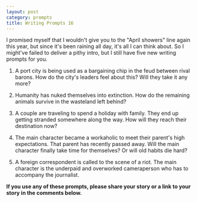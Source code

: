 ```yaml
---
layout: post
category: prompts
title: Writing Prompts 16
---
```


I promised myself that I wouldn't give you to the "April showers" line again this year, but since it's been raining all day, it's all I can think about. So I might've failed to deliver a pithy intro, but I still have five new writing prompts for you.

<!--excerpt-->

1. A port city is being used as a bargaining chip in the feud between rival barons. How do the city's leaders feel about this? Will they take it any more?

2. Humanity has nuked themselves into extinction. How do the remaining animals survive in the wasteland left behind?

3. A couple are traveling to spend a holiday with family. They end up getting stranded somewhere along the way. How will they reach their destination now?

4. The main character became a workaholic to meet their parent's high expectations. That parent has recently passed away. Will the main character finally take time for themselves? Or will old habits die hard?

5. A foreign correspondent is called to the scene of a riot. The main character is the underpaid and overworked cameraperson who has to accompany the journalist.

**If you use any of these prompts, please share your story or a link to your story in the comments below.**
